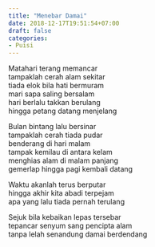 ```yaml
---
title: "Menebar Damai"
date: 2018-12-17T19:51:54+07:00
draft: false
categories:
- Puisi
---
```


Matahari terang memancar  
tampaklah cerah alam sekitar  
tiada elok bila hati bermuram  
mari sapa saling bersalam  
hari berlalu takkan berulang  
hingga petang datang menjelang  

Bulan bintang lalu bersinar  
tampaklah cerah tiada pudar  
benderang di hari malam  
tampak kemilau di antara kelam  
menghias alam di malam panjang  
gemerlap hingga pagi kembali datang  

Waktu akanlah terus berputar  
hingga akhir kita abadi terpejam  
apa yang lalu tiada pernah terulang  

Sejuk bila kebaikan lepas tersebar  
tepancar senyum sang pencipta alam  
tanpa lelah senandung damai berdendang  